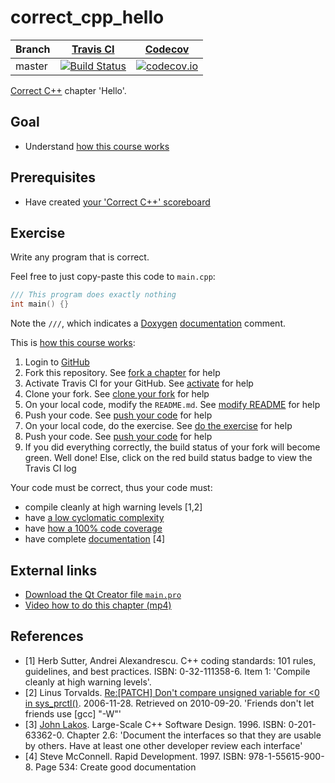 # correct_cpp_hello

Branch|[Travis CI](https://travis-ci.org)|[Codecov](https://www.codecov.io)
---|---|---
master|[![Build Status](https://travis-ci.org/95Titus/correct_cpp_hello.svg?branch=master)](https://travis-ci.org/95Titus/correct_cpp_hello)|[![codecov.io](https://codecov.io/github/95Titus/correct_cpp_hello/coverage.svg?branch=master)](https://codecov.io/github/95Titus/correct_cpp_hello/branch/master)

[Correct C++](https://github.com/95Titus/correct_cpp) chapter 'Hello'.

## Goal

 * Understand [how this course works](https://github.com/95Titus/correct_cpp/blob/master/doc/how_this_course_works.md)

## Prerequisites

 * Have created [your 'Correct C++' scoreboard](https://github.com/95Titus/correct_cpp_scoreboard)

## Exercise

Write any program that is correct. 

Feel free to just copy-paste this code to `main.cpp`:

```c++
/// This program does exactly nothing
int main() {}
```

Note the `///`, which indicates a [Doxygen](https://github.com/95Titus/cpp/blob/master/content/CppDoxygen.md) [documentation](https://github.com/95Titus/cpp/blob/master/content/CppDocumentation.md) comment.

This is [how this course works](https://github.com/95Titus/correct_cpp/blob/master/doc/how_this_course_works.md):

  1. Login to [GitHub](https://github.com/)
  2. Fork this repository. See [fork a chapter](https://github.com/95Titus/correct_cpp/blob/master/doc/fork_a_chapter.md) for help
  3. Activate Travis CI for your GitHub. See [activate](https://github.com/95Titus/correct_cpp/blob/master/doc/activate.md) for help 
  4. Clone your fork. See [clone your fork](https://github.com/95Titus/correct_cpp/blob/master/doc/clone_your_fork.md) for help
  5. On your local code, modify the `README.md`. See [modify README](https://github.com/95Titus/correct_cpp/blob/master/doc/modify_readme.md) for help
  6. Push your code. See [push your code](https://github.com/95Titus/correct_cpp/blob/master/doc/push_your_code.md) for help
  7. On your local code, do the exercise. See [do the exercise](https://github.com/95Titus/correct_cpp/blob/master/doc/do_the_exercise.md) for help
  8. Push your code. See [push your code](https://github.com/95Titus/correct_cpp/blob/master/doc/push_your_code.md) for help
  9. If you did everything correctly, the build status of your fork will become green. Well done! Else, click on the red build status badge to view the Travis CI log

Your code must be correct, thus your code must:

 * compile cleanly at high warning levels [1,2] 
 * have [a low cyclomatic complexity](https://github.com/95Titus/correct_cpp/blob/master/doc/lower_cyclomatic_complexity.md)
 * have [how a 100% code coverage](https://github.com/95Titus/correct_cpp/blob/master/doc/get_100_percent_code_coverage.md)
 * have complete [documentation](https://github.com/95Titus/cpp/blob/master/content/CppDocumentation.md) [4]

## External links

 * [Download the Qt Creator file `main.pro`](https://raw.githubusercontent.com/95Titus/correct_cpp/master/shared/main.pro)
 * [Video how to do this chapter (mp4)](http://www.95Titus.nl/correct_cpp_hello.mp4)

## References

 * [1] Herb Sutter, Andrei Alexandrescu. C++ coding standards: 101 rules, guidelines, and best practices. ISBN: 0-32-111358-6. Item 1: 'Compile cleanly at high warning levels'.
 * [2] Linus Torvalds. [Re:[PATCH] Don't compare unsigned variable for &lt;0 in sys\_prctl()](http://linux.derkeiler.com/Mailing-Lists/Kernel/2006-11/msg08325.html). 2006-11-28. Retrieved on 2010-09-20. 'Friends don't let friends use [gcc] "-W"'
 * [3] [John Lakos](CppJohnLakos.md). Large-Scale C++ Software Design. 1996. ISBN: 0-201-63362-0. Chapter 2.6: 'Document the interfaces so that they are usable by others. Have at least one other developer review each interface'
 * [4] Steve McConnell. Rapid Development. 1997. ISBN: 978-1-55615-900-8. Page 534: Create good documentation
